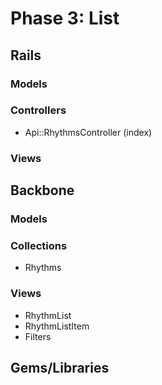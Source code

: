 # Phase 3: List

## Rails
### Models

### Controllers
* Api::RhythmsController (index)

### Views

## Backbone
### Models

### Collections
* Rhythms

### Views
* RhythmList
* RhythmListItem
* Filters

## Gems/Libraries
